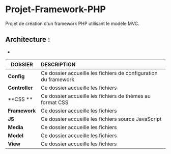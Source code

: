 # Projet-Framework-PHP

Projet de création d'un framework PHP utilisant le modèle MVC.

## Architecture :     

* 

  | DOSSIER        | DESCRIPTION                                                  |
  | -------------- | :----------------------------------------------------------- |
  | **Config**     | Ce dossier accueille les fichiers de configuration du framework |
  | **Controller** | Ce dossier accueille les fichiers                            |
  | **CSS **      | Ce dossier accueille les fichiers de thèmes au format CSS    |
  | **Framework**  | Ce dossier accueille les fichiers                            |
  | **JS**         | Ce dossier accueille les fichiers source JavaScript          |
  | **Media**      | Ce dossier accueille les fichiers                            |
  | **Model**      | Ce dossier accueille les fichiers                            |
  | **View**       | Ce dossier accueille les fichiers                            |
